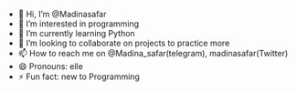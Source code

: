 - 👋 Hi, I’m @Madinasafar
- 👀 I’m interested in programming
- 🌱 I’m currently learning Python
- 💞️ I’m looking to collaborate on projects to practice more
- 📫 How to reach me on @Madina_safar(telegram), madinasafar(Twitter)
- 😄 Pronouns: elle
- ⚡ Fun fact: new to Programming

<!---
Madinasafar/Madinasafar is a ✨ special ✨ repository because its `README.md` (this file) appears on your GitHub profile.
You can click the Preview link to take a look at your changes.
--->
